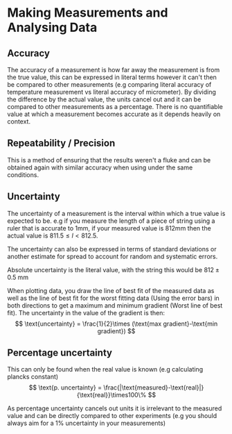 # Making Measurements and Analysing Data
## Accuracy
The accuracy of a measurement is how far away the measurement is from the true value, this can be expressed in literal terms however it can't then be compared to other measurements (e.g comparing literal accuracy of temperature measurement vs literal accuracy of micrometer). By dividing the difference by the actual value, the units cancel out and it can be compared to other measurements as a percentage.
There is no quantifiable value at which a measurement becomes accurate as it depends heavily on context.

## Repeatability / Precision
This is a method of ensuring that the results weren't a fluke and can be obtained again with similar accuracy when using under the same conditions.

## Uncertainty
The uncertainty of a measurement is the interval within which a true value is expected to be. e.g if you measure the length of a piece of string using a ruler that is accurate to 1mm, if your measured value is 812mm then the actual value is $811.5 \le l < 812.5$.

The uncertainty can also be expressed in terms of standard deviations or another estimate for spread to account for random and systematic errors.

Absolute uncertainty is the literal value, with the string this would be $812 \pm 0.5\; \text{mm}$

When plotting data, you draw the line of best fit of the measured data as well as the line of best fit for the worst fitting data (Using the error bars) in both directions to get a maximum and minimum gradient (Worst line of best fit). The uncertainty in the value of the gradient is then:
$$
\text{uncertainty} = \frac{1}{2}\times (\text{max gradient}-\text{min gradient})
$$

## Percentage uncertainty
This can only be found when the real value is known (e.g calculating plancks constant)
$$
\text{p. uncertainty} = \frac{|\text{measured}-\text{real}|}{\text{real}}\times100\%
$$

As percentage uncertainty cancels out units it is irrelevant to the measured value and can be directly compared to other experiments (e.g you should always aim for a $1\%$ uncertainty in your measurements)